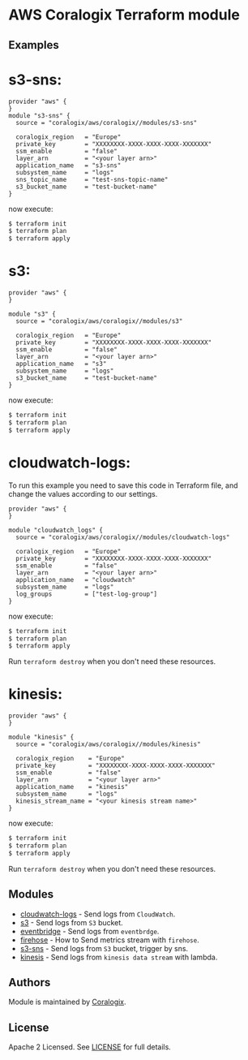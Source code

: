 # AWS Coralogix Terraform module

## Examples

# s3-sns:

```hcl
provider "aws" {
}
module "s3-sns" {
  source = "coralogix/aws/coralogix//modules/s3-sns"

  coralogix_region   = "Europe"
  private_key        = "XXXXXXXX-XXXX-XXXX-XXXX-XXXXXXX"
  ssm_enable         = "false"
  layer_arn          = "<your layer arn>"
  application_name   = "s3-sns"
  subsystem_name     = "logs"
  sns_topic_name     = "test-sns-topic-name"
  s3_bucket_name     = "test-bucket-name"
}
```
now execute:
```bash
$ terraform init
$ terraform plan
$ terraform apply
```

# s3:

```hcl
provider "aws" {
}

module "s3" {
  source = "coralogix/aws/coralogix//modules/s3"

  coralogix_region   = "Europe"
  private_key        = "XXXXXXXX-XXXX-XXXX-XXXX-XXXXXXX"
  ssm_enable         = "false"
  layer_arn          = "<your layer arn>"
  application_name   = "s3"
  subsystem_name     = "logs"
  s3_bucket_name     = "test-bucket-name"
}
```
now execute:
```bash
$ terraform init
$ terraform plan
$ terraform apply
```

# cloudwatch-logs:

To run this example you need to save this code in Terraform file, and change the values according to our settings.

```hcl
provider "aws" {
}

module "cloudwatch_logs" {
  source = "coralogix/aws/coralogix//modules/cloudwatch-logs"

  coralogix_region   = "Europe"
  private_key        = "XXXXXXXX-XXXX-XXXX-XXXX-XXXXXXX"
  ssm_enable         = "false"
  layer_arn          = "<your layer arn>"
  application_name   = "cloudwatch"
  subsystem_name     = "logs"
  log_groups         = ["test-log-group"]
}
```
now execute:
```bash
$ terraform init
$ terraform plan
$ terraform apply
```

Run `terraform destroy` when you don't need these resources.


# kinesis:

```hcl
provider "aws" {
}

module "kinesis" {
  source = "coralogix/aws/coralogix//modules/kinesis"

  coralogix_region    = "Europe"
  private_key         = "XXXXXXXX-XXXX-XXXX-XXXX-XXXXXXX"
  ssm_enable          = "false"
  layer_arn           = "<your layer arn>"
  application_name    = "kinesis"
  subsystem_name      = "logs"
  kinesis_stream_name = "<your kinesis stream name>"
}
```
now execute:
```bash
$ terraform init
$ terraform plan
$ terraform apply
```

Run `terraform destroy` when you don't need these resources.

## Modules

- [cloudwatch-logs](https://github.com/coralogix/terraform-coralogix-aws/tree/master/examples/cloudwatch-logs) - Send logs from `CloudWatch`.
- [s3](https://github.com/coralogix/terraform-coralogix-aws/tree/master/examples/s3) - Send logs from `S3` bucket.
- [eventbridge](https://github.com/coralogix/terraform-coralogix-aws/tree/master/examples/eventbridge) - Send logs from `eventbrdge`.
- [firehose](https://github.com/coralogix/terraform-coralogix-aws/tree/master/examples/firehose) -  How to Send metrics stream with `firehose`.
- [s3-sns](https://github.com/coralogix/terraform-coralogix-aws/tree/master/examples/s3-sns) - Send logs from `S3` bucket, trigger by sns.
- [kinesis](https://github.com/coralogix/terraform-coralogix-aws/tree/master/examples/kinesis) - Send logs from `kinesis data stream` with lambda.

## Authors

Module is maintained by [Coralogix](https://github.com/coralogix).

## License

Apache 2 Licensed. See [LICENSE](https://github.com/coralogix/terraform-coralogix-aws/tree/master/LICENSE) for full details.

